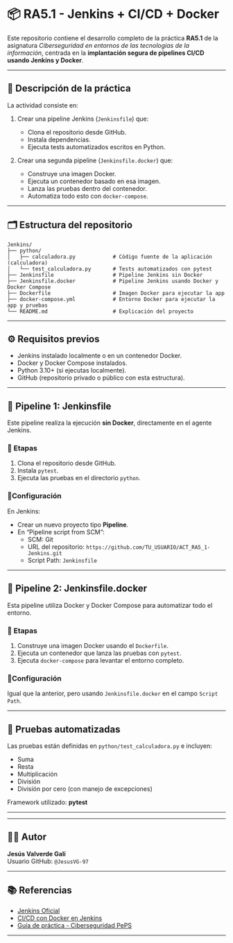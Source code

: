 
# 📦 RA5.1 - Jenkins + CI/CD + Docker

Este repositorio contiene el desarrollo completo de la práctica **RA5.1** de la asignatura *Ciberseguridad en entornos de las tecnologías de la información*, centrada en la **implantación segura de pipelines CI/CD usando Jenkins y Docker**.

---

## 🧾 Descripción de la práctica

La actividad consiste en:

1. Crear una pipeline Jenkins (`Jenkinsfile`) que:
   - Clona el repositorio desde GitHub.
   - Instala dependencias.
   - Ejecuta tests automatizados escritos en Python.

2. Crear una segunda pipeline (`Jenkinsfile.docker`) que:
   - Construye una imagen Docker.
   - Ejecuta un contenedor basado en esa imagen.
   - Lanza las pruebas dentro del contenedor.
   - Automatiza todo esto con `docker-compose`.

---

## 🗂️ Estructura del repositorio

```
Jenkins/
├── python/
│   ├── calculadora.py            # Código fuente de la aplicación (calculadora)
│   └── test_calculadora.py       # Tests automatizados con pytest
├── Jenkinsfile                   # Pipeline Jenkins sin Docker
├── Jenkinsfile.docker            # Pipeline Jenkins usando Docker y Docker Compose
├── Dockerfile                    # Imagen Docker para ejecutar la app
├── docker-compose.yml            # Entorno Docker para ejecutar la app y pruebas
└── README.md                     # Explicación del proyecto
```

---

## ⚙️ Requisitos previos

- Jenkins instalado localmente o en un contenedor Docker.
- Docker y Docker Compose instalados.
- Python 3.10+ (si ejecutas localmente).
- GitHub (repositorio privado o público con esta estructura).

---

## 🚀 Pipeline 1: Jenkinsfile

Este pipeline realiza la ejecución **sin Docker**, directamente en el agente Jenkins.

### 🔧 Etapas

1. Clona el repositorio desde GitHub.
2. Instala `pytest`.
3. Ejecuta las pruebas en el directorio `python`.

### 📍Configuración

En Jenkins:

- Crear un nuevo proyecto tipo **Pipeline**.
- En “Pipeline script from SCM”:
  - SCM: Git
  - URL del repositorio: `https://github.com/TU_USUARIO/ACT_RA5_1-Jenkins.git`
  - Script Path: `Jenkinsfile`

---

## 🐳 Pipeline 2: Jenkinsfile.docker

Esta pipeline utiliza Docker y Docker Compose para automatizar todo el entorno.

### 🔧 Etapas

1. Construye una imagen Docker usando el `Dockerfile`.
2. Ejecuta un contenedor que lanza las pruebas con `pytest`.
3. Ejecuta `docker-compose` para levantar el entorno completo.

### 📍Configuración

Igual que la anterior, pero usando `Jenkinsfile.docker` en el campo `Script Path`.

---

## 🔬 Pruebas automatizadas

Las pruebas están definidas en `python/test_calculadora.py` e incluyen:

- Suma
- Resta
- Multiplicación
- División
- División por cero (con manejo de excepciones)

Framework utilizado: **pytest**

---

---

## 🧑‍💻 Autor

**Jesús Valverde Galí**  
Usuario GitHub: `@JesusVG-97`

---

## 📚 Referencias

- [Jenkins Oficial](https://www.jenkins.io)
- [CI/CD con Docker en Jenkins](https://www.jenkins.io/doc/book/pipeline/docker/)
- [Guía de práctica - Ciberseguridad PePS](https://psegarrac.github.io/Ciberseguridad-PePS/tema5/cd/ci/2022/01/13/jenkins.html#tareas)

---
